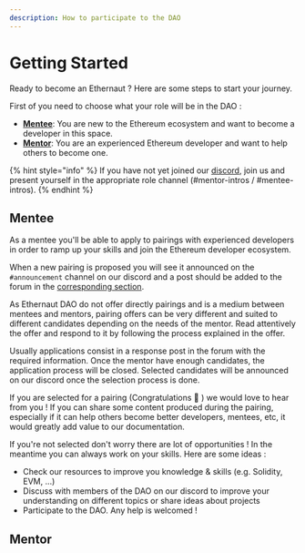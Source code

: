 ```yaml
---
description: How to participate to the DAO
---
```


# Getting Started

Ready to become an Ethernaut ? Here are some steps to start your journey.

First of you need to choose what your role will be in the DAO :

* [**Mentee**](getting-started.md#mentee): You are new to the Ethereum ecosystem and want to become a developer in this space.
* [**Mentor**](getting-started.md#mentor): You are an experienced Ethereum developer and want to help others to become one.

{% hint style="info" %}
If you have not yet joined our [discord](https://discord.gg/RQ5WYDxUF3), join us and present yourself in the appropriate role channel (#mentor-intros / #mentee-intros).
{% endhint %}

## Mentee

As a mentee you'll be able to apply to pairings with experienced developers in order to ramp up your skills and join the Ethereum developer ecosystem.

When a new pairing is proposed you will see it announced on the `#announcement` channel on our discord and a post should be added to the forum in the [corresponding section](https://forum.ethernautdao.io/c/pairing/6).

As Ethernaut DAO do not offer directly pairings and is a medium between mentees and mentors, pairing offers can be very different and suited to different candidates depending on the needs of the mentor. Read attentively the offer and respond to it by following the process explained in the offer.

Usually applications consist in a response post in the forum with the required information. Once the mentor have enough candidates, the application process will be closed. Selected candidates will be announced on our discord once the selection process is done.

If you are selected for a pairing (Congratulations 🎉 ) we would love to hear from you ! If you can share some content produced during the pairing, especially if it can help others become better developers, mentees, etc, it would greatly add value to our documentation.

If you're not selected don't worry there are lot of opportunities ! In the meantime you can always work on your skills. Here are some ideas :

* Check our resources to improve you knowledge & skills (e.g. Solidity, EVM, ...)
* Discuss with members of the DAO on our discord to improve your understanding on different topics or share ideas about projects
* Participate to the DAO. Any help is welcomed ! 

## Mentor

